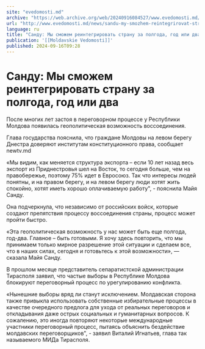 ```yaml
---
site: "evedomosti.md"
archive: "https://web.archive.org/web/20240916084527/www.evedomosti.md/news/sandu-my-smozhem-reintegrirovat-stranu-za-polgoda-god-ili-dv"
url: "http://www.evedomosti.md/news/sandu-my-smozhem-reintegrirovat-stranu-za-polgoda-god-ili-dv"
language: ru
title: "Санду: Мы сможем реинтегрировать страну за полгода, год или два"
publication: '[[Moldavskie Vedomosti]]'
published: 2024-09-16T09:28
---
```


# Санду: Мы сможем реинтегрировать страну за полгода, год или два

После многих лет застоя в переговорном процессе у Республики Молдова появилась геополитическая возможность воссоединения.

Глава государства пояснила, что граждане Молдовы на левом берегу Днестра доверяют институтам конституционного права, сообщает newtv.md

«Мы видим, как меняется структура экспорта – если 10 лет назад весь экспорт из Приднестровья шел на Восток, то сегодня больше, чем на правобережье, поэтому 75% идет в Евросоюз. Так что интересы людей понятны, и на правом берегу, и на левом берегу люди хотят жить спокойно, хотят иметь хорошо оплачиваемую работу", - пояснила Майя Санду.

Она подчеркнула, что независимо от российских войск, которые создают препятствия процессу воссоединения страны, процесс может пройти быстро.

«Эта геополитическая возможность у нас может быть еще полгода, год-два. Главное – быть готовыми. Я хочу здесь повторить, что мы принимаем только мирное разрешение этой ситуации и сделаем все, что в наших силах, сегодня и готовьтесь к этой возможности», — сказала Майя Санду.

В прошлом месяце представитель сепаратистской администрации Тирасполя заявил, что частые выборы в Республике Молдова блокируют переговорный процесс по урегулированию конфликта.

«Нынешние выборы вряд ли станут исключением. Молдавская сторона также привыкла использовать собственные избирательные процессы в качестве очередного предлога для ухода от реальных переговоров и откладывания даже острых социальных и гуманитарных вопросов. К сожалению, это иногда повторяют некоторые международные участники переговорный процесс, пытаясь объяснить бездействие молдавских переговорщиков", - заявил Виталий Игнатьев, глава так называемого МИДа Тирасполя.